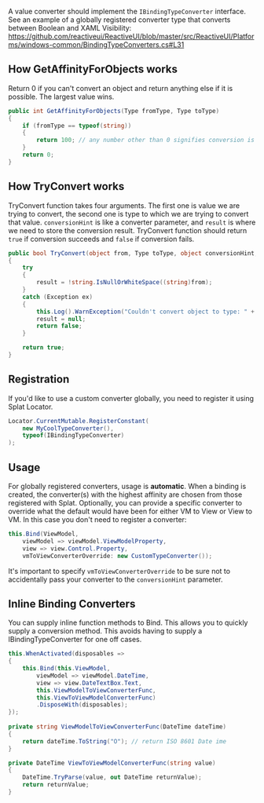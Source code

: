 A value converter should implement the `IBindingTypeConverter` interface. See an example of a globally registered converter type that converts between Boolean and XAML Visibility: https://github.com/reactiveui/ReactiveUI/blob/master/src/ReactiveUI/Platforms/windows-common/BindingTypeConverters.cs#L31

## How GetAffinityForObjects works

Return 0 if you can't convert an object and return anything else if it is possible. The largest value wins. 

```csharp
public int GetAffinityForObjects(Type fromType, Type toType)
{
    if (fromType == typeof(string))
    {
        return 100; // any number other than 0 signifies conversion is possible.
    }
    return 0;
}
```

## How TryConvert works

TryConvert function takes four arguments. The first one is value we are trying to convert, the second one is type to which we are trying to convert that value. `conversionHint` is like a converter parameter, and `result` is where we need to store the conversion result. TryConvert function should return `true` if conversion succeeds and `false` if conversion fails.

```csharp
public bool TryConvert(object from, Type toType, object conversionHint, out object result)
{
    try
    {
        result = !string.IsNullOrWhiteSpace((string)from);
    }
    catch (Exception ex)
    {
        this.Log().WarnException("Couldn't convert object to type: " + toType, ex);
        result = null;
        return false;
    }

    return true;
}
```

## Registration

If you'd like to use a custom converter globally, you need to register it using Splat Locator.

```csharp
Locator.CurrentMutable.RegisterConstant(
    new MyCoolTypeConverter(), 
    typeof(IBindingTypeConverter)
);
```

## Usage

For globally registered converters, usage is **automatic**. When a binding is created, the converter(s) with the highest affinity are chosen from those registered with Splat. Optionally, you can provide a specific converter to override what the default would have been for either VM to View or View to VM. In this case you don't need to register a converter:

```csharp
this.Bind(ViewModel, 
    viewModel => viewModel.ViewModelProperty, 
    view => view.Control.Property,
    vmToViewConverterOverride: new CustomTypeConverter());
```

It's important to specify `vmToViewConverterOverride` to be sure not to accidentally pass your converter to the `conversionHint` parameter.
    
## Inline Binding Converters

You can supply inline function methods to Bind. This allows you to quickly supply a conversion method. This avoids having to supply a IBindingTypeConverter for one off cases. 

```csharp            
this.WhenActivated(disposables =>
{
    this.Bind(this.ViewModel, 
        viewModel => viewModel.DateTime, 
        view => view.DateTextBox.Text, 
        this.ViewModelToViewConverterFunc, 
        this.ViewToViewModelConverterFunc)
        .DisposeWith(disposables);
});
                    
private string ViewModelToViewConverterFunc(DateTime dateTime)
{
    return dateTime.ToString("O"); // return ISO 8601 Date ime
}

private DateTime ViewToViewModelConverterFunc(string value)
{
    DateTime.TryParse(value, out DateTime returnValue);
    return returnValue;
}            
```
